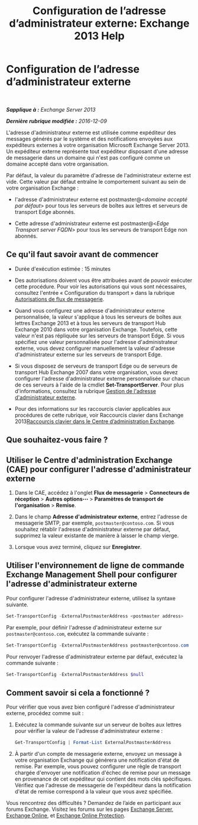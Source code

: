 ﻿---
title: 'Configuration de l’adresse d’administrateur externe: Exchange 2013 Help'
TOCTitle: Configuration de l’adresse d’administrateur externe
ms:assetid: 6b0c8675-3238-462d-8973-b52305fb90d2
ms:mtpsurl: https://technet.microsoft.com/fr-fr/library/Bb430765(v=EXCHG.150)
ms:contentKeyID: 52062990
ms.date: 04/24/2018
mtps_version: v=EXCHG.150
ms.translationtype: HT
---

# Configuration de l’adresse d’administrateur externe

 

_**Sapplique à :** Exchange Server 2013_

_**Dernière rubrique modifiée :** 2016-12-09_

L'adresse d'administrateur externe est utilisée comme expéditeur des messages générés par le système et des notifications envoyées aux expéditeurs externes à votre organisation Microsoft Exchange Server 2013. Un expéditeur externe représente tout expéditeur disposant d'une adresse de messagerie dans un domaine qui n'est pas configuré comme un domaine accepté dans votre organisation.

Par défaut, la valeur du paramètre d'adresse de l'administrateur externe est vide. Cette valeur par défaut entraîne le comportement suivant au sein de votre organisation Exchange :

  - l'adresse d'administrateur externe est postmaster@\<*domaine accepté par défaut*\> pour tous les serveurs de boîtes aux lettres et serveurs de transport Edge abonnés.

  - Cette adresse d'administrateur externe est postmaster@\<*Edge Transport server FQDN*\> pour tous les serveurs de transport Edge non abonnés.

## Ce qu'il faut savoir avant de commencer

  - Durée d'exécution estimée : 15 minutes

  - Des autorisations doivent vous être attribuées avant de pouvoir exécuter cette procédure. Pour voir les autorisations qui vous sont nécessaires, consultez l'entrée « Configuration du transport » dans la rubrique [Autorisations de flux de messagerie](mail-flow-permissions-exchange-2013-help.md).

  - Quand vous configurez une adresse d'administrateur externe personnalisée, la valeur s'applique à tous les serveurs de boîtes aux lettres Exchange 2013 et à tous les serveurs de transport Hub Exchange 2010 dans votre organisation Exchange. Toutefois, cette valeur n'est pas répliquée sur les serveurs de transport Edge. Si vous spécifiez une valeur personnalisée pour l'adresse d'administrateur externe, vous devez configurer manuellement la valeur d'adresse d'administrateur externe sur les serveurs de transport Edge.

  - Si vous disposez de serveurs de transport Edge ou de serveurs de transport Hub Exchange 2007 dans votre organisation, vous devez configurer l'adresse d'administrateur externe personnalisée sur chacun de ces serveurs à l'aide de la cmdlet **Set-TransportServer**. Pour plus d'informations, consultez la rubrique [Gestion de l'adresse d'administrateur externe](https://go.microsoft.com/fwlink/?linkid=279922).

  - Pour des informations sur les raccourcis clavier applicables aux procédures de cette rubrique, voir Raccourcis clavier dans Exchange 2013[Raccourcis clavier dans le Centre d’administration Exchange](keyboard-shortcuts-in-the-exchange-admin-center-exchange-online-protection-help.md).

## Que souhaitez-vous faire ?

## Utiliser le Centre d'administration Exchange (CAE) pour configurer l'adresse d'administrateur externe

1.  Dans le CAE, accédez à l'onglet **Flux de messagerie** \> **Connecteurs de réception** \> **Autres options**![Icône Options supplémentaires](images/JJ150550.5381819e-3b21-4873-8714-e9b956290b28(EXCHG.150).gif "Icône Options supplémentaires") \> **Paramètres de transport de l'organisation** \> **Remise**.

2.  Dans le champ **Adresse d'administrateur externe**, entrez l'adresse de messagerie SMTP, par exemple, `postmaster@contoso.com`. Si vous souhaitez rétablir l'adresse d'administrateur externe par défaut, supprimez la valeur existante de manière à laisser le champ vierge.

3.  Lorsque vous avez terminé, cliquez sur **Enregistrer**.

## Utiliser l'environnement de ligne de commande Exchange Management Shell pour configurer l'adresse d'administrateur externe

Pour configurer l'adresse d'administrateur externe, utilisez la syntaxe suivante.

```powershell
Set-TransportConfig -ExternalPostmasterAddress <postmaster address>
```

Par exemple, pour définir l'adresse d'administrateur externe sur `postmaster@contoso.com`, exécutez la commande suivante :

```powershell
Set-TransportConfig -ExternalPostmasterAddress postmaster@contoso.com
```

Pour renvoyer l'adresse d'administrateur externe par défaut, exécutez la commande suivante :

```powershell
Set-TransportConfig -ExternalPostmasterAddress $null
```

## Comment savoir si cela a fonctionné ?

Pour vérifier que vous avez bien configuré l'adresse d'administrateur externe, procédez comme suit :

1.  Exécutez la commande suivante sur un serveur de boîtes aux lettres pour vérifier la valeur de l'adresse d'administrateur externe :
    
    ```powershell
    Get-TransportConfig | Format-List ExternalPostmasterAddress
    ```

2.  À partir d'un compte de messagerie externe, envoyez un message à votre organisation Exchange qui générera une notification d'état de remise. Par exemple, vous pouvez configurer une règle de transport chargée d'envoyer une notification d'échec de remise pour un message en provenance de cet expéditeur qui contient des mots clés spécifiques. Vérifiez que l'adresse de messagerie de l'expéditeur dans la notification d'état de remise correspond à la valeur que vous avez spécifiée.

Vous rencontrez des difficultés ? Demandez de l’aide en participant aux forums Exchange. Visitez les forums sur les pages [Exchange Server](https://go.microsoft.com/fwlink/p/?linkid=60612), [Exchange Online](https://go.microsoft.com/fwlink/p/?linkid=267542), et [Exchange Online Protection](https://go.microsoft.com/fwlink/p/?linkid=285351).

